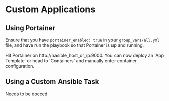 # Custom Applications

## Using Portainer

Ensure that you have `portainer_enabled: true` in your `group_vars/all.yml` file, and have run the playbook so that Portainer is up and running.

Hit Portainer on http://nasible_host_or_ip:9000. You can now deploy an 'App Template' or head to 'Containers' and manually enter container configuration.

## Using a Custom Ansible Task

Needs to be docced